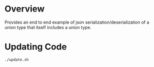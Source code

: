 Overview
========

Provides an end to end example of json serialization/deserialization of a union type
that itself includes a union type.

Updating Code
=============
```
./update.sh
```
